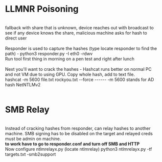 <h1>LLMNR Poisoning</h1><br>
fallback with share that is unknown, device reaches out with broadcast to see if any device knows the share, malicious machine asks for hash to direct user <br>
<br>
Responder is used to capture the hashes (type locate responder to find the path) - python3 responder.py -I eth0 -rdwv <br>
Run tool first thing in morning on a pen test and right after lunch <br>
<br>
Next you'll want to crack the hashes - Hashcat runs better on normal PC and not VM due to using GPU. Copy whole hash, add to text file.
<br>
hashcat -m 5600 file.txt rockyou.txt --force ------  -m 5600 stands for AD hash NetNTLMv2 <br>
<br>
<h1>SMB Relay</h1><br>
Instead of cracking hashes from responder, can relay hashes to another machine. SMB signing has to be disabled on the target and relayed creds must be admin on machine.<br>
<b> to work have to go to responder.conf and turn off SMB and HTTP</b> <br>
Now configure ntlmrelayx.py (locate ntlmrelay) python3 ntlmrelayx.py -tf targets.txt -smb2support <br>


